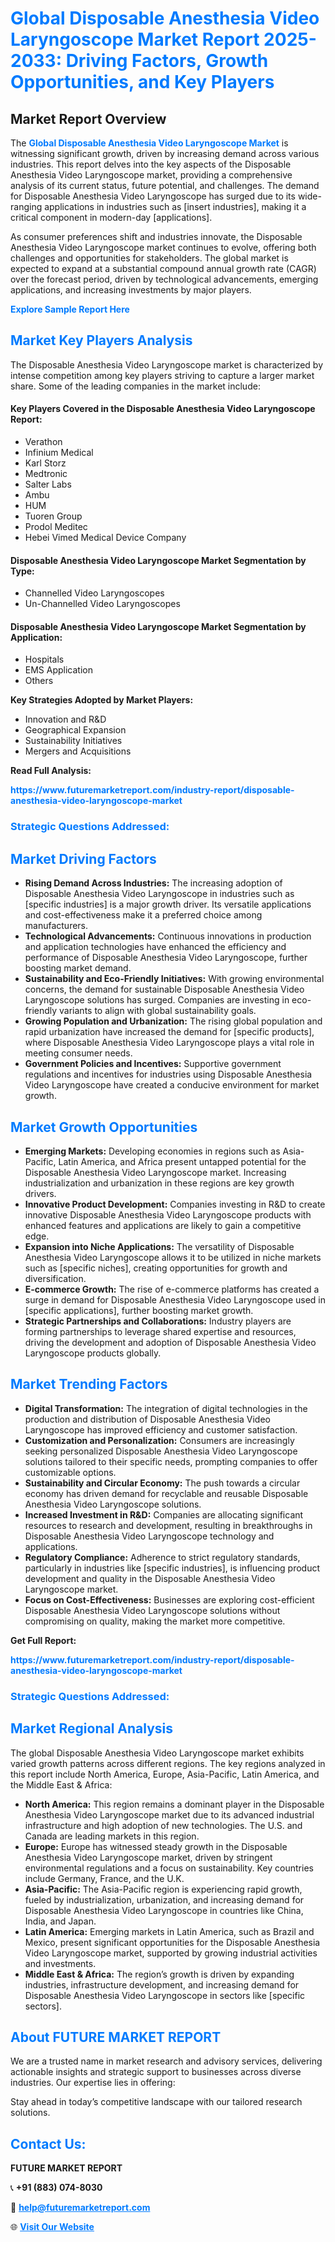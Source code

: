 <h1 style="color: #007BFF;">Global Disposable Anesthesia Video Laryngoscope Market Report 2025-2033: Driving Factors, Growth Opportunities, and Key Players</h1>

<section id="overview">
<h2>Market Report Overview</h2>
<p>The <a href="https://www.futuremarketreport.com/industry-report/disposable-anesthesia-video-laryngoscope-market" style="color: #007BFF; text-decoration: none;"><strong>Global Disposable Anesthesia Video Laryngoscope Market</strong></a> is witnessing significant growth, driven by increasing demand across various industries. This report delves into the key aspects of the Disposable Anesthesia Video Laryngoscope market, providing a comprehensive analysis of its current status, future potential, and challenges. The demand for Disposable Anesthesia Video Laryngoscope has surged due to its wide-ranging applications in industries such as [insert industries], making it a critical component in modern-day [applications].</p>
<p>As consumer preferences shift and industries innovate, the Disposable Anesthesia Video Laryngoscope market continues to evolve, offering both challenges and opportunities for stakeholders. The global market is expected to expand at a substantial compound annual growth rate (CAGR) over the forecast period, driven by technological advancements, emerging applications, and increasing investments by major players.</p>
</section>

<section id="overview">
<p><a href="https://www.futuremarketreport.com/request-sample/reportId=79656" style="color: #007BFF; text-decoration: none;"><strong>Explore Sample Report Here</strong></a></p>
</section>

<section id="key-players">
<h2 style="color: #007BFF;">Market Key Players Analysis</h2>
<p>The Disposable Anesthesia Video Laryngoscope market is characterized by intense competition among key players striving to capture a larger market share. Some of the leading companies in the market include:</p>
<h4>Key Players Covered in the Disposable Anesthesia Video Laryngoscope Report:</h4>
<ul><li>Verathon</li><li>Infinium Medical</li><li>Karl Storz</li><li>Medtronic</li><li>Salter Labs</li><li>Ambu</li><li>HUM</li><li>Tuoren Group</li><li>Prodol Meditec</li><li>Hebei Vimed Medical Device Company</li></ul>
<h4>Disposable Anesthesia Video Laryngoscope Market Segmentation by Type:</h4>
<ul><li>Channelled Video Laryngoscopes</li><li>Un-Channelled Video Laryngoscopes</li></ul>

<h4>Disposable Anesthesia Video Laryngoscope Market Segmentation by Application:</h4>
<ul><li>Hospitals</li><li>EMS Application</li><li>Others</li></ul>
<p><strong>Key Strategies Adopted by Market Players:</strong></p>
<ul>
<li>Innovation and R&D</li>
<li>Geographical Expansion</li>
<li>Sustainability Initiatives</li>
<li>Mergers and Acquisitions</li>
</ul>
</section>

<section>
<p><strong>Read Full Analysis: </strong></p><a href="https://www.futuremarketreport.com/industry-report/disposable-anesthesia-video-laryngoscope-market" style="color: #007BFF; text-decoration: none;"><strong>https://www.futuremarketreport.com/industry-report/disposable-anesthesia-video-laryngoscope-market</strong></a>
<h3 style="color: #007BFF;">Strategic Questions Addressed:</h3>
</section>

<section id="driving-factors">
<h2 style="color: #007BFF;">Market Driving Factors</h2>
<ul>
<li><strong>Rising Demand Across Industries:</strong> The increasing adoption of Disposable Anesthesia Video Laryngoscope in industries such as [specific industries] is a major growth driver. Its versatile applications and cost-effectiveness make it a preferred choice among manufacturers.</li>
<li><strong>Technological Advancements:</strong> Continuous innovations in production and application technologies have enhanced the efficiency and performance of Disposable Anesthesia Video Laryngoscope, further boosting market demand.</li>
<li><strong>Sustainability and Eco-Friendly Initiatives:</strong> With growing environmental concerns, the demand for sustainable Disposable Anesthesia Video Laryngoscope solutions has surged. Companies are investing in eco-friendly variants to align with global sustainability goals.</li>
<li><strong>Growing Population and Urbanization:</strong> The rising global population and rapid urbanization have increased the demand for [specific products], where Disposable Anesthesia Video Laryngoscope plays a vital role in meeting consumer needs.</li>
<li><strong>Government Policies and Incentives:</strong> Supportive government regulations and incentives for industries using Disposable Anesthesia Video Laryngoscope have created a conducive environment for market growth.</li>
</ul>
</section>

<section id="growth-opportunities">
<h2 style="color: #007BFF;">Market Growth Opportunities</h2>
<ul>
<li><strong>Emerging Markets:</strong> Developing economies in regions such as Asia-Pacific, Latin America, and Africa present untapped potential for the Disposable Anesthesia Video Laryngoscope market. Increasing industrialization and urbanization in these regions are key growth drivers.</li>
<li><strong>Innovative Product Development:</strong> Companies investing in R&D to create innovative Disposable Anesthesia Video Laryngoscope products with enhanced features and applications are likely to gain a competitive edge.</li>
<li><strong>Expansion into Niche Applications:</strong> The versatility of Disposable Anesthesia Video Laryngoscope allows it to be utilized in niche markets such as [specific niches], creating opportunities for growth and diversification.</li>
<li><strong>E-commerce Growth:</strong> The rise of e-commerce platforms has created a surge in demand for Disposable Anesthesia Video Laryngoscope used in [specific applications], further boosting market growth.</li>
<li><strong>Strategic Partnerships and Collaborations:</strong> Industry players are forming partnerships to leverage shared expertise and resources, driving the development and adoption of Disposable Anesthesia Video Laryngoscope products globally.</li>
</ul>
</section>

<section id="trending-factors">
<h2 style="color: #007BFF;">Market Trending Factors</h2>
<ul>
<li><strong>Digital Transformation:</strong> The integration of digital technologies in the production and distribution of Disposable Anesthesia Video Laryngoscope has improved efficiency and customer satisfaction.</li>
<li><strong>Customization and Personalization:</strong> Consumers are increasingly seeking personalized Disposable Anesthesia Video Laryngoscope solutions tailored to their specific needs, prompting companies to offer customizable options.</li>
<li><strong>Sustainability and Circular Economy:</strong> The push towards a circular economy has driven demand for recyclable and reusable Disposable Anesthesia Video Laryngoscope solutions.</li>
<li><strong>Increased Investment in R&D:</strong> Companies are allocating significant resources to research and development, resulting in breakthroughs in Disposable Anesthesia Video Laryngoscope technology and applications.</li>
<li><strong>Regulatory Compliance:</strong> Adherence to strict regulatory standards, particularly in industries like [specific industries], is influencing product development and quality in the Disposable Anesthesia Video Laryngoscope market.</li>
<li><strong>Focus on Cost-Effectiveness:</strong> Businesses are exploring cost-efficient Disposable Anesthesia Video Laryngoscope solutions without compromising on quality, making the market more competitive.</li>
</ul>
</section>

<section>
<p><strong>Get Full Report: </strong></p><a href="https://www.futuremarketreport.com/industry-report/disposable-anesthesia-video-laryngoscope-market" style="color: #007BFF; text-decoration: none;"><strong>https://www.futuremarketreport.com/industry-report/disposable-anesthesia-video-laryngoscope-market</strong></a>
<h3 style="color: #007BFF;">Strategic Questions Addressed:</h3>
</section>


<section id="regional-analysis">
<h2 style="color: #007BFF;">Market Regional Analysis</h2>
<p>The global Disposable Anesthesia Video Laryngoscope market exhibits varied growth patterns across different regions. The key regions analyzed in this report include North America, Europe, Asia-Pacific, Latin America, and the Middle East & Africa:</p>
<ul>
<li><strong>North America:</strong> This region remains a dominant player in the Disposable Anesthesia Video Laryngoscope market due to its advanced industrial infrastructure and high adoption of new technologies. The U.S. and Canada are leading markets in this region.</li>
<li><strong>Europe:</strong> Europe has witnessed steady growth in the Disposable Anesthesia Video Laryngoscope market, driven by stringent environmental regulations and a focus on sustainability. Key countries include Germany, France, and the U.K.</li>
<li><strong>Asia-Pacific:</strong> The Asia-Pacific region is experiencing rapid growth, fueled by industrialization, urbanization, and increasing demand for Disposable Anesthesia Video Laryngoscope in countries like China, India, and Japan.</li>
<li><strong>Latin America:</strong> Emerging markets in Latin America, such as Brazil and Mexico, present significant opportunities for the Disposable Anesthesia Video Laryngoscope market, supported by growing industrial activities and investments.</li>
<li><strong>Middle East & Africa:</strong> The region’s growth is driven by expanding industries, infrastructure development, and increasing demand for Disposable Anesthesia Video Laryngoscope in sectors like [specific sectors].</li>
</ul>
</section>

<footer>
<h2 style="color: #007BFF;">About FUTURE MARKET REPORT</h2>
<p>We are a trusted name in market research and advisory services, delivering actionable insights and strategic support to businesses across diverse industries. Our expertise lies in offering:</p>

<p>Stay ahead in today’s competitive landscape with our tailored research solutions.</p>

<h2 style="color: #007BFF;">Contact Us:</h2>
<p><strong>FUTURE MARKET REPORT</strong></p>
<p>📞 <strong>+91 (883) 074-8030</strong></p>
<p>📧 <strong><a href="mailto:help@futuremarketreport.com" style="color: #007BFF;">help@futuremarketreport.com</a></strong></p>
<p>🌐 <strong><a href="https://www.futuremarketreport.com/" style="color: #007BFF;">Visit Our Website</a></strong></p>
</footer>